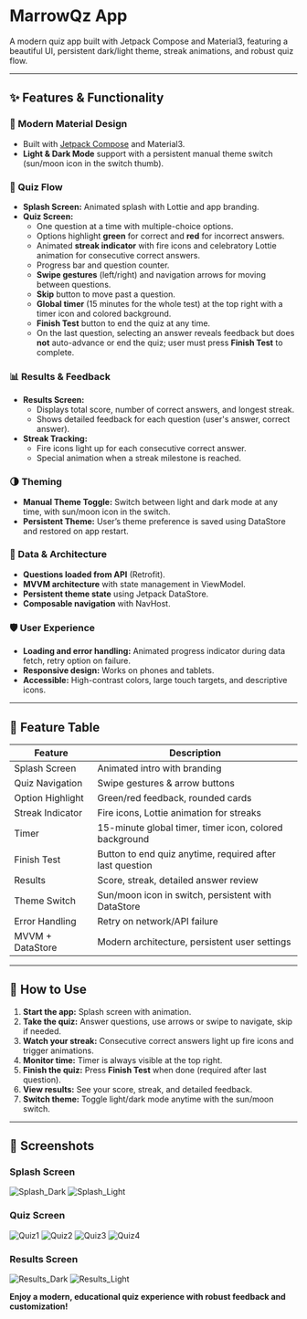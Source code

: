 # MarrowQz App

A modern quiz app built with Jetpack Compose and Material3, featuring a beautiful UI, persistent dark/light theme, streak animations, and robust quiz flow.

---

## ✨ Features & Functionality

### 🎨 Modern Material Design
- Built with [Jetpack Compose](https://developer.android.com/jetpack/compose) and Material3.
- **Light & Dark Mode** support with a persistent manual theme switch (sun/moon icon in the switch thumb).

### 🚀 Quiz Flow
- **Splash Screen:** Animated splash with Lottie and app branding.
- **Quiz Screen:**
  - One question at a time with multiple-choice options.
  - Options highlight **green** for correct and **red** for incorrect answers.
  - Animated **streak indicator** with fire icons and celebratory Lottie animation for consecutive correct answers.
  - Progress bar and question counter.
  - **Swipe gestures** (left/right) and navigation arrows for moving between questions.
  - **Skip** button to move past a question.
  - **Global timer** (15 minutes for the whole test) at the top right with a timer icon and colored background.
  - **Finish Test** button to end the quiz at any time.
  - On the last question, selecting an answer reveals feedback but does **not** auto-advance or end the quiz; user must press **Finish Test** to complete.

### 📊 Results & Feedback
- **Results Screen:**
  - Displays total score, number of correct answers, and longest streak.
  - Shows detailed feedback for each question (user's answer, correct answer).
- **Streak Tracking:**
  - Fire icons light up for each consecutive correct answer.
  - Special animation when a streak milestone is reached.

### 🌗 Theming
- **Manual Theme Toggle:** Switch between light and dark mode at any time, with sun/moon icon in the switch.
- **Persistent Theme:** User’s theme preference is saved using DataStore and restored on app restart.

### 🔗 Data & Architecture
- **Questions loaded from API** (Retrofit).
- **MVVM architecture** with state management in ViewModel.
- **Persistent theme state** using Jetpack DataStore.
- **Composable navigation** with NavHost.

### 🛡️ User Experience
- **Loading and error handling:** Animated progress indicator during data fetch, retry option on failure.
- **Responsive design:** Works on phones and tablets.
- **Accessible:** High-contrast colors, large touch targets, and descriptive icons.

---

## 📝 Feature Table

| Feature                 | Description                                                                 |
|-------------------------|-----------------------------------------------------------------------------|
| Splash Screen           | Animated intro with branding                                                |
| Quiz Navigation         | Swipe gestures & arrow buttons                                              |
| Option Highlight        | Green/red feedback, rounded cards                                           |
| Streak Indicator        | Fire icons, Lottie animation for streaks                                    |
| Timer                   | 15-minute global timer, timer icon, colored background                      |
| Finish Test             | Button to end quiz anytime, required after last question                    |
| Results                 | Score, streak, detailed answer review                                       |
| Theme Switch            | Sun/moon icon in switch, persistent with DataStore                          |
| Error Handling          | Retry on network/API failure                                                |
| MVVM + DataStore        | Modern architecture, persistent user settings                               |

---

## 🚦 How to Use

1. **Start the app:** Splash screen with animation.
2. **Take the quiz:** Answer questions, use arrows or swipe to navigate, skip if needed.
3. **Watch your streak:** Consecutive correct answers light up fire icons and trigger animations.
4. **Monitor time:** Timer is always visible at the top right.
5. **Finish the quiz:** Press **Finish Test** when done (required after last question).
6. **View results:** See your score, streak, and detailed feedback.
7. **Switch theme:** Toggle light/dark mode anytime with the sun/moon switch.

---

## 📸 Screenshots

### Splash Screen
![Splash_Dark](screenshots/splash_dark.png)
![Splash_Light](screenshots/splash_light.png)

### Quiz Screen
![Quiz1](screenshots/quiz_1.png)
![Quiz2](screenshots/quiz_2.png)
![Quiz3](screenshots/quiz_3.png)
![Quiz4](screenshots/quiz_4.png)

### Results Screen
![Results_Dark](screenshots/results_dark.png)
![Results_Light](screenshots/results_light.png)

**Enjoy a modern, educational quiz experience with robust feedback and customization!**
